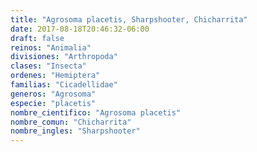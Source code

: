 ```yaml
---
title: "Agrosoma placetis, Sharpshooter, Chicharrita"
date: 2017-08-18T20:46:32-06:00
draft: false
reinos: "Animalia"
divisiones: "Arthropoda"
clases: "Insecta"
ordenes: "Hemiptera"
familias: "Cicadellidae"
generos: "Agrosoma"
especie: "placetis"
nombre_cientifico: "Agrosoma placetis"
nombre_comun: "Chicharrita"
nombre_ingles: "Sharpshooter"
---
```

